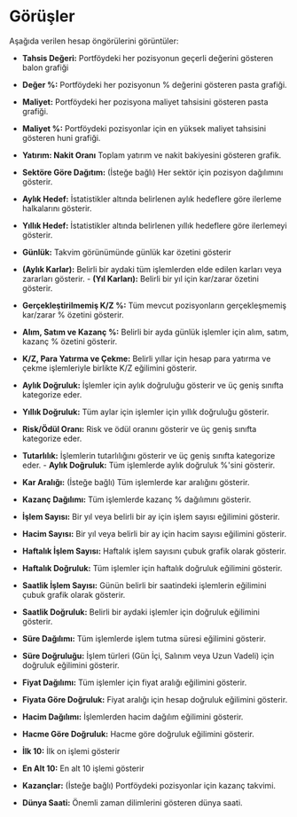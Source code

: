 # **Görüşler**

Aşağıda verilen hesap öngörülerini görüntüler:
- **Tahsis Değeri:** Portföydeki her pozisyonun geçerli değerini gösteren balon grafiği
- **Değer %:** Portföydeki her pozisyonun % değerini gösteren pasta grafiği.
- **Maliyet:** Portföydeki her pozisyona maliyet tahsisini gösteren pasta grafiği.
- **Maliyet %:** Portföydeki pozisyonlar için en yüksek maliyet tahsisini gösteren huni grafiği.
- **Yatırım: Nakit Oranı** Toplam yatırım ve nakit bakiyesini gösteren grafik.
- **Sektöre Göre Dağıtım:** (İsteğe bağlı) Her sektör için pozisyon dağılımını gösterir.
- **Aylık Hedef:** İstatistikler altında belirlenen aylık hedeflere göre ilerleme halkalarını gösterir.
- **Yıllık Hedef:** İstatistikler altında belirlenen yıllık hedeflere göre ilerlemeyi gösterir.
- **Günlük:** Takvim görünümünde günlük kar özetini gösterir
- **(Aylık Karlar):** Belirli bir aydaki tüm işlemlerden elde edilen karları veya zararları gösterir. - **(Yıl Karları):** Belirli bir yıl için kar/zarar özetini gösterir.
- **Gerçekleştirilmemiş K/Z %:** Tüm mevcut pozisyonların gerçekleşmemiş kar/zarar % özetini gösterir.
- **Alım, Satım ve Kazanç %:** Belirli bir ayda günlük işlemler için alım, satım, kazanç % özetini gösterir.
- **K/Z, Para Yatırma ve Çekme:** Belirli yıllar için hesap para yatırma ve çekme işlemleriyle birlikte K/Z eğilimini gösterir.
- **Aylık Doğruluk:** İşlemler için aylık doğruluğu gösterir ve üç geniş sınıfta kategorize eder.
- **Yıllık Doğruluk:** Tüm aylar için işlemler için yıllık doğruluğu gösterir.
- **Risk/Ödül Oranı:** Risk ve ödül oranını gösterir ve üç geniş sınıfta kategorize eder.
- **Tutarlılık:** İşlemlerin tutarlılığını gösterir ve üç geniş sınıfta kategorize eder. - **Aylık Doğruluk:** Tüm işlemlerde aylık doğruluk %'sini gösterir.
- **Kar Aralığı:** (İsteğe bağlı) Tüm işlemlerde kar aralığını gösterir.
- **Kazanç Dağılımı:** Tüm işlemlerde kazanç % dağılımını gösterir.
- **İşlem Sayısı:** Bir yıl veya belirli bir ay için işlem sayısı eğilimini gösterir.
- **Hacim Sayısı:** Bir yıl veya belirli bir ay için hacim sayısı eğilimini gösterir.
- **Haftalık İşlem Sayısı:** Haftalık işlem sayısını çubuk grafik olarak gösterir.
- **Haftalık Doğruluk:** Tüm işlemler için haftalık doğruluk eğilimini gösterir.
- **Saatlik İşlem Sayısı:** Günün belirli bir saatindeki işlemlerin eğilimini çubuk grafik olarak gösterir.
- **Saatlik Doğruluk:** Belirli bir aydaki işlemler için doğruluk eğilimini gösterir.
- **Süre Dağılımı:** Tüm işlemlerde işlem tutma süresi eğilimini gösterir.

- **Süre Doğruluğu:** İşlem türleri (Gün İçi, Salınım veya Uzun Vadeli) için doğruluk eğilimini gösterir.
- **Fiyat Dağılımı:** Tüm işlemler için fiyat aralığı eğilimini gösterir.
- **Fiyata Göre Doğruluk:** Fiyat aralığı için hesap doğruluk eğilimini gösterir.
- **Hacim Dağılımı:** İşlemlerden hacim dağılım eğilimini gösterir.
- **Hacme Göre Doğruluk:** Hacme göre doğruluk eğilimini gösterir.
- **İlk 10:** İlk on işlemi gösterir
- **En Alt 10:** En alt 10 işlemi gösterir
- **Kazançlar:** (İsteğe bağlı) Portföydeki pozisyonlar için kazanç takvimi.
- **Dünya Saati:** Önemli zaman dilimlerini gösteren dünya saati.

